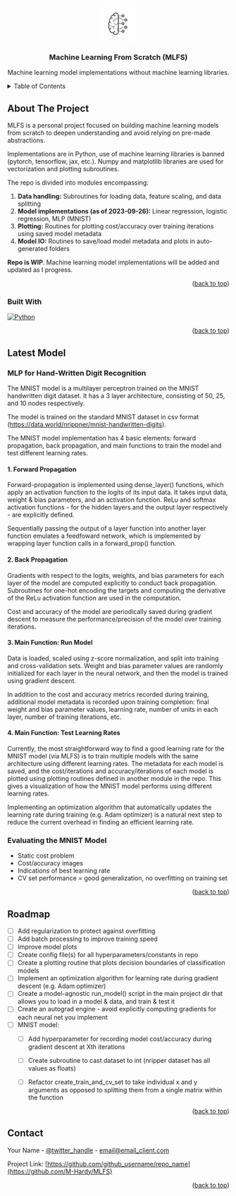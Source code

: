<!-- Improved compatibility of back to top link: See: https://github.com/othneildrew/Best-README-Template/pull/73 -->
<a name="readme-top"></a>
<!--
*** Thanks for checking out the Best-README-Template. If you have a suggestion
*** that would make this better, please fork the repo and create a pull request
*** or simply open an issue with the tag "enhancement".
*** Don't forget to give the project a star!
*** Thanks again! Now go create something AMAZING! :D
-->



<!-- PROJECT SHIELDS -->
<!--
*** I'm using markdown "reference style" links for readability.
*** Reference links are enclosed in brackets [ ] instead of parentheses ( ).
*** See the bottom of this document for the declaration of the reference variables
*** for contributors-url, forks-url, etc. This is an optional, concise syntax you may use.
*** https://www.markdownguide.org/basic-syntax/#reference-style-links

[![Contributors][contributors-shield]][contributors-url]
[![Forks][forks-shield]][forks-url]
[![Stargazers][stars-shield]][stars-url]
[![Issues][issues-shield]][issues-url]
[![MIT License][license-shield]][license-url]
[![LinkedIn][linkedin-shield]][linkedin-url]
-->



<!-- PROJECT LOGO -->
<br />
<div align="center">
  <a href="https://github.com/M-Hardy/MLFS">
    <img src="images/repo_icon.jpg" alt="Logo" width="80" height="80">
  </a>

<h3 align="center">Machine Learning From Scratch (MLFS)</h3>

  <p align="center">
    Machine learning model implementations without machine learning libraries.
    <!-- 
    <br />
    <a href="https://github.com/M-Hardy/MLFS"><strong>Explore the docs »</strong></a>
    <br />
    <br />
    <a href="https://github.com/M-Hardy/MLFS">View Demo</a>
    ·
    <a href="https://github.com/M-Hardy/MLFS/issues">Report Bug</a>
    ·
    <a href="https://github.com/M-Hardy/MLFS/issues">Request Feature</a>
    -->
  </p>
</div>



<!-- TABLE OF CONTENTS -->
<details>
  <summary>Table of Contents</summary>
  <ol>
    <li>
      <a href="#about-the-project">About The Project</a>
      <ul>
        <li><a href="#built-with">Built With</a></li>
      </ul>
    </li>
    <!--
    <li>
      <a href="#getting-started">Getting Started</a>
      <ul>
        <li><a href="#prerequisites">Prerequisites</a></li>
        <li><a href="#installation">Installation</a></li>
      </ul>
    </li>
    <li><a href="#usage">Usage</a></li>
    -->
    <li><a href="#latest-model">Latest Model</a></li>
      <ul>
        <li><a href="#mnist-model">MLP for Hand-Written Digit Recognition</a></li>
      </ul>
    <li><a href="#roadmap">Roadmap</a></li>
    <!--
    <li><a href="#contributing">Contributing</a></li>
    <li><a href="#license">License</a></li>
    -->
    <li><a href="#contact">Contact</a></li>
    <!--
    <li><a href="#acknowledgments">Acknowledgments</a></li>
    -->
  </ol>
</details>



<!-- ABOUT THE PROJECT -->
## About The Project

MLFS is a personal project focused on building machine learning models from scratch to deepen understanding and avoid relying on pre-made abstractions. 

Implementations are in Python, use of machine learning libraries is banned (pytorch, tensorflow, jax, etc.). Numpy and matplotlib libraries are used for vectorization and plotting subroutines. 

The repo is divided into modules encompassing:
1. **Data handling:** Subroutines for loading data, feature scaling, and data splitting
2. **Model implementations (as of 2023-09-26):** Linear regression, logistic regression, MLP (MNIST)
4. **Plotting:** Routines for plotting cost/accuracy over training iterations using saved model metadata
5. **Model IO:** Routines to save/load model metadata and plots in auto-generated folders
   


**Repo is WIP**. Machine learning model implementations will be added and updated as I progress.

<!-- [![Product Name Screen Shot][product-screenshot]](https://example.com) -->

<!-- Here's a blank template to get started: To avoid retyping too much info. Do a search and replace with your text editor for the following: `github_username`, `repo_name`, `twitter_handle`, `linkedin_username`, `email_client`, `email`, `project_title`, `project_description` -->

<p align="right">(<a href="#readme-top">back to top</a>)</p>



### Built With
<!--
* [![Next][Next.js]][Next-url]
* [![React][React.js]][React-url]
* [![Vue][Vue.js]][Vue-url]
* [![Angular][Angular.io]][Angular-url]
* [![Svelte][Svelte.dev]][Svelte-url]
* [![Laravel][Laravel.com]][Laravel-url]
* [![Bootstrap][Bootstrap.com]][Bootstrap-url]
* [![JQuery][JQuery.com]][JQuery-url]
-->
[![Python][Python.com]][Python-url]

<p align="right">(<a href="#readme-top">back to top</a>)</p>



<!-- GETTING STARTED 
## Getting Started

This is an example of how you may give instructions on setting up your project locally.
To get a local copy up and running follow these simple example steps.

### Prerequisites

This is an example of how to list things you need to use the software and how to install them.
* npm
  ```sh
  npm install npm@latest -g
  ```

### Installation

1. Get a free API Key at [https://example.com](https://example.com)
2. Clone the repo
   ```sh
   git clone https://github.com/M-Hardy/MLFS.git
   ```
3. Install NPM packages
   ```sh
   npm install
   ```
4. Enter your API in `config.js`
   ```js
   const API_KEY = 'ENTER YOUR API';
   ```

<p align="right">(<a href="#readme-top">back to top</a>)</p>
-->


<!-- USAGE EXAMPLES 
## Usage

Use this space to show useful examples of how a project can be used. Additional screenshots, code examples and demos work well in this space. You may also link to more resources.

_For more examples, please refer to the [Documentation](https://example.com)_

<p align="right">(<a href="#readme-top">back to top</a>)</p>
-->

<!-- Latest Model -->
## Latest Model
### MLP for Hand-Written Digit Recognition

The MNIST model is a multilayer perceptron trained on the MNIST handwritten digit dataset. It has a 3 layer architecture, consisting of 50, 25, and 10 nodes respectively. 

The  model is trained on the standard MNIST dataset in csv format (https://data.world/nrippner/mnist-handwritten-digits).

The MNIST model implementation has 4 basic elements: forward propagation, back propagation, and main functions to train the model and test different learning rates. 

#### 1. Forward Propagation
Forward-propagation is implemented using dense_layer() functions, which apply an activation function to the logits of its input data. It takes input data, weight & bias parameters, and an activation function. ReLu and softmax activation functions - for the hidden layers and the output layer respectively - are explicitly defined. 

Sequentially passing the output of a layer function into another layer function emulates a feedfoward network, which is implemented by wrapping layer function calls in a forward_prop() function.

#### 2. Back Propagation

Gradients with respect to the logits, weights, and bias parameters for each layer of the model are computed explicitly to conduct back propagation. Subroutines for one-hot encoding the targets and computing the derivative of the ReLu activation function are used in the computation. 

Cost and accuracy of the model are periodically saved during gradient descent to measure the performance/precision of the model over training iterations. 


#### 3. Main Function: Run Model

Data is loaded, scaled using z-score normalization, and split into training and cross-validation sets. Weight and bias parameter values are randomly initialized for each layer in the neural network, and then the model is trained using gradient descent.  

In addition to the cost and accuracy metrics recorded during training, additional model metadata is recorded upon training completion: final weight and bias parameter values, learning rate, number of units in each layer, number of training iterations, etc. 


#### 4. Main Function: Test Learning Rates

Currently, the most straightforward way to find a good learning rate for the MNIST model (via MLFS) is to train multiple models with the same architecture using different learning rates. The metadata for each model is saved, and the cost/iterations and accuracy/iterations of each model is plotted using plotting routines defined in another module in the repo. This gives a visualization of how the MNIST model performs using different learning rates.

Implementing an optimization algorithm that automatically updates the learning rate during training (e.g. Adam optimizer) is a natural next step to reduce the current overhead in finding an efficient learning rate.

### Evaluating the MNIST Model

- Static cost problem
- Cost/accuracy images
- Indications of best learning rate
- CV set performance = good generalization, no overfitting on training set


<p align="right">(<a href="#readme-top">back to top</a>)</p>


<!-- ROADMAP -->
## Roadmap
- [ ] Add regularization to protect against overfitting
- [ ] Add batch processing to improve training speed
- [ ] Improve model plots
- [ ] Create config file(s) for all hyperparameters/constants in repo
- [ ] Create a plotting routine that plots decision boundaries of classification models
- [ ] Implement an optimization algorithm for learning rate during gradient descent (e.g. Adam optimizer)
- [ ] Create a model-agnostic run_model() script in the main project dir that allows you to load in a model & data, and train & test it
- [ ] Create an autograd engine - avoid explicitly computing gradients for each neural net you implement
- [ ] MNIST model:
    - [ ] Add hyperparameter for recording model cost/accuracy during gradient descent at Xth iterations
    - [ ] Create subroutine to cast dataset to int (nripper dataset has all values as floats)
    - [ ] Refactor create_train_and_cv_set to take individual x and y arguments as opposed to splitting them from a single matrix within the function
  


<!-- See the [open issues](https://github.com/M-Hardy/MLFS/issues) for a full list of proposed features (and known issues). -->

<p align="right">(<a href="#readme-top">back to top</a>)</p>



<!-- CONTRIBUTING 
## Contributing

Contributions are what make the open source community such an amazing place to learn, inspire, and create. Any contributions you make are **greatly appreciated**.

If you have a suggestion that would make this better, please fork the repo and create a pull request. You can also simply open an issue with the tag "enhancement".
Don't forget to give the project a star! Thanks again!

1. Fork the Project
2. Create your Feature Branch (`git checkout -b feature/AmazingFeature`)
3. Commit your Changes (`git commit -m 'Add some AmazingFeature'`)
4. Push to the Branch (`git push origin feature/AmazingFeature`)
5. Open a Pull Request

<p align="right">(<a href="#readme-top">back to top</a>)</p>
-->


<!-- LICENSE 
## License

Distributed under the MIT License. See `LICENSE.txt` for more information.

<p align="right">(<a href="#readme-top">back to top</a>)</p>
-->



<!-- CONTACT -->
## Contact

Your Name - [@twitter_handle](https://twitter.com/twitter_handle) - email@email_client.com

Project Link: [https://github.com/github_username/repo_name](https://github.com/M-Hardy/MLFS)

<p align="right">(<a href="#readme-top">back to top</a>)</p>



<!-- ACKNOWLEDGMENTS 
## Acknowledgments

* []()
* []()
* []()

<p align="right">(<a href="#readme-top">back to top</a>)</p>
-->


<!-- MARKDOWN LINKS & IMAGES -->
<!-- https://www.markdownguide.org/basic-syntax/#reference-style-links -->
<!--
[contributors-shield]: https://img.shields.io/github/contributors/M-Hardy/MLFS.svg?style=for-the-badge
[contributors-url]: https://github.com/M-Hardy/MLFS/graphs/contributors
[forks-shield]: https://img.shields.io/github/forks/M-Hardy/MLFS.svg?style=for-the-badge
[forks-url]: https://github.com/M-Hardy/MLFS/network/members
[stars-shield]: https://img.shields.io/github/stars/M-Hardy/MLFS.svg?style=for-the-badge
[stars-url]: https://github.com/M-Hardy/MLFS/stargazers
[issues-shield]: https://img.shields.io/github/issues/M-Hardy/MLFS.svg?style=for-the-badge
[issues-url]: https://github.com/M-Hardy/MLFS/issues
[license-shield]: https://img.shields.io/github/license/M-Hardy/MLFS.svg?style=for-the-badge
[license-url]: https://github.com/M-Hardy/MLFS/blob/master/LICENSE.txt
[linkedin-shield]: https://img.shields.io/badge/-LinkedIn-black.svg?style=for-the-badge&logo=linkedin&colorB=555
[linkedin-url]: https://linkedin.com/in/michael-b-hardy/
[product-screenshot]: images/screenshot.png
[Next.js]: https://img.shields.io/badge/next.js-000000?style=for-the-badge&logo=nextdotjs&logoColor=white
[Next-url]: https://nextjs.org/
[React.js]: https://img.shields.io/badge/React-20232A?style=for-the-badge&logo=react&logoColor=61DAFB
[React-url]: https://reactjs.org/
[Vue.js]: https://img.shields.io/badge/Vue.js-35495E?style=for-the-badge&logo=vuedotjs&logoColor=4FC08D
[Vue-url]: https://vuejs.org/
[Angular.io]: https://img.shields.io/badge/Angular-DD0031?style=for-the-badge&logo=angular&logoColor=white
[Angular-url]: https://angular.io/
[Svelte.dev]: https://img.shields.io/badge/Svelte-4A4A55?style=for-the-badge&logo=svelte&logoColor=FF3E00
[Svelte-url]: https://svelte.dev/
[Laravel.com]: https://img.shields.io/badge/Laravel-FF2D20?style=for-the-badge&logo=laravel&logoColor=white
[Laravel-url]: https://laravel.com
[Bootstrap.com]: https://img.shields.io/badge/Bootstrap-563D7C?style=for-the-badge&logo=bootstrap&logoColor=white
[Bootstrap-url]: https://getbootstrap.com
[JQuery.com]: https://img.shields.io/badge/jQuery-0769AD?style=for-the-badge&logo=jquery&logoColor=white
[JQuery-url]: https://jquery.com 
-->
[Python.com]: https://img.shields.io/badge/python-3670A0?style=for-the-badge&logo=python&logoColor=ffdd54
[Python-url]: https://www.python.org/
